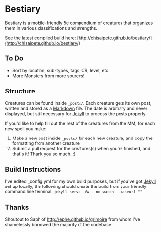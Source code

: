 # Bestiary

Bestiary is a mobile-friendly 5e compendium of creatures that organizes them in various classifications and strengths.

See the latest compiled build here: [http://chisaipete.github.io/bestiary/](http://chisaipete.github.io/bestiary/)

## To Do
* Sort by location, sub-types, tags, CR, level, etc.
* More Monsters from more sources!

## Structure
Creatures can be found inside `_posts/`. Each creature gets its own post, written and stored as a [Markdown](http://daringfireball.net/projects/markdown/basics) file. The date is arbitrary and never displayed, but still necessary for [Jekyll](http://jekyllrb.com) to process the posts properly.

If you'd like to help fill out the rest of the creatures from the MM, for each new spell you make:

1. Make a new post inside `_posts/` for each new creature, and copy the formatting from another creature.
2. Submit a pull request for the creatures(s) when you're finished, and that's it! Thank you so much. :)

## Build Instructions
I've edited _config.yml for my own build purposes, but if you've got [Jekyll](http://jekyllrb.com) set up locally, the following should create the build from your friendly command line terminal:
`jekyll serve -Vw --no-watch --baseurl ""`

## Thanks

Shoutout to Saph of http://ephe.github.io/grimoire from whom I've shamelessly borrowed the majority of the codebase
